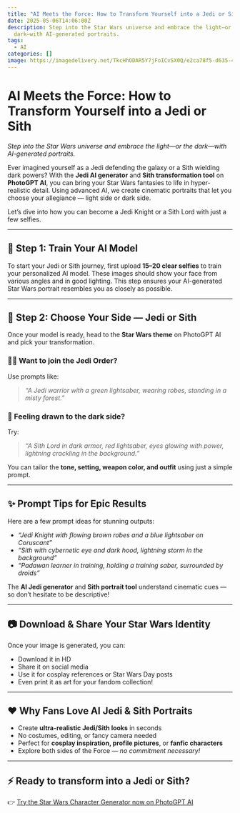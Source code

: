 ```yaml
---
title: "AI Meets the Force: How to Transform Yourself into a Jedi or Sith"
date: 2025-05-06T14:06:00Z
description: Step into the Star Wars universe and embrace the light—or the
  dark—with AI-generated portraits.
tags:
  - AI
categories: []
image: https://imagedelivery.net/TkcHhODAR5Y7jFoICvSX0Q/e2ca78f5-d635-4d23-418a-c5cecc697700/q=100
---
```

# AI Meets the Force: How to Transform Yourself into a Jedi or Sith

*Step into the Star Wars universe and embrace the light—or the dark—with AI-generated portraits.*

Ever imagined yourself as a Jedi defending the galaxy or a Sith wielding dark powers? With the **Jedi AI generator** and **Sith transformation tool** on **PhotoGPT AI**, you can bring your Star Wars fantasies to life in hyper-realistic detail. Using advanced AI, we create cinematic portraits that let you choose your allegiance — light side or dark side.

Let’s dive into how you can become a Jedi Knight or a Sith Lord with just a few selfies.

---

## 🌌 Step 1: Train Your AI Model

To start your Jedi or Sith journey, first upload **15–20 clear selfies** to train your personalized AI model. These images should show your face from various angles and in good lighting. This step ensures your AI-generated Star Wars portrait resembles you as closely as possible.



---

## 🧙 Step 2: Choose Your Side — Jedi or Sith

Once your model is ready, head to the **Star Wars theme** on PhotoGPT AI and pick your transformation.

### 🧑‍🦱 Want to join the Jedi Order?  
Use prompts like:  
> *“A Jedi warrior with a green lightsaber, wearing robes, standing in a misty forest.”*

### 🧛 Feeling drawn to the dark side?  
Try:  
> *“A Sith Lord in dark armor, red lightsaber, eyes glowing with power, lightning crackling in the background.”*

You can tailor the **tone, setting, weapon color, and outfit** using just a simple prompt.



---

## ✨ Prompt Tips for Epic Results

Here are a few prompt ideas for stunning outputs:

- *“Jedi Knight with flowing brown robes and a blue lightsaber on Coruscant”*  
- *“Sith with cybernetic eye and dark hood, lightning storm in the background”*  
- *“Padawan learner in training, holding a training saber, surrounded by droids”*

The **AI Jedi generator** and **Sith portrait tool** understand cinematic cues — so don’t hesitate to be descriptive!

---

## 📷 Download & Share Your Star Wars Identity

Once your image is generated, you can:

- Download it in HD  
- Share it on social media  
- Use it for cosplay references or Star Wars Day posts  
- Even print it as art for your fandom collection!



---

## ❤️ Why Fans Love AI Jedi & Sith Portraits

- Create **ultra-realistic Jedi/Sith looks** in seconds  
- No costumes, editing, or fancy camera needed  
- Perfect for **cosplay inspiration, profile pictures**, or **fanfic characters**  
- Explore both sides of the Force — *no commitment necessary!*

---

## ⚡ Ready to transform into a Jedi or Sith?

👉 [Try the Star Wars Character Generator now on PhotoGPT AI](https://www.photogptai.com/presets/star_wars)
